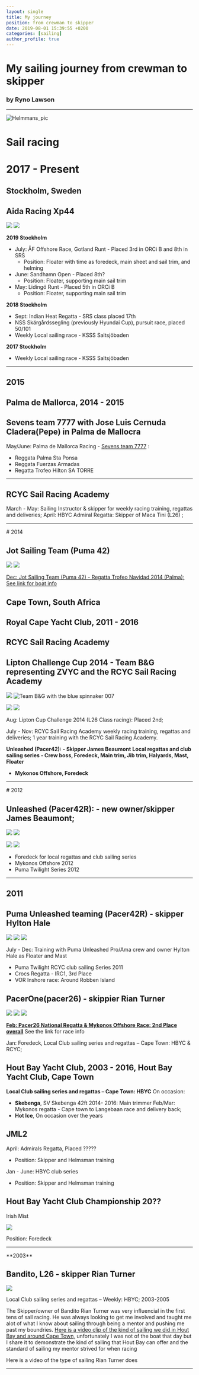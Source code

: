 ```yaml
---
layout: single
title: My journey
position: from crewman to skipper
date: 2019-08-01 15:39:55 +0200
categories: [sailing]
author_profile: true
---
```


<link rel="stylesheet" type="text/css" media="all" href="sailing_style.css"/>

# My sailing journey from crewman to skipper

### by Ryno Lawson

<hr>

<img id= "sailing_profile" src="https://paper-attachments.dropbox.com/s_81611B95A352103574F861C2B1C58E571586BF4599B305F1BA99682F7E9FC4C3_1562932730489_Yachtmaster2014.jpg" alt= "Helmmans_pic"/>

# Sail racing

<span id ="aida">

# 2017 - Present

## Stockholm, Sweden

## Aida Racing Xp44

![](https://paper-attachments.dropbox.com/s_81611B95A352103574F861C2B1C58E571586BF4599B305F1BA99682F7E9FC4C3_1562930118179_IMG-20190704-WA0007.jpg)
![](https://paper-attachments.dropbox.com/s_81611B95A352103574F861C2B1C58E571586BF4599B305F1BA99682F7E9FC4C3_1562930075708_IMG-20190703-WA0017.jpg)

**2019 Stockholm**

- July: ÅF Offshore Race, Gotland Runt - Placed 3rd in ORCi B and 8th in SRS
  - Position: Floater with time as foredeck, main sheet and sail trim, and helming
- June: Sandhamn Open - Placed 8th?
  - Position: Floater, supporting main sail trim
- May: Lidingö Runt - Placed 5th in ORCi B
  - Position: Floater, supporting main sail trim

**2018 Stockholm**

- Sept: Indian Heat Regatta - SRS class placed 17th
- NSS Skärgårdssegling (previously Hyundai Cup), pursuit race, placed 50/101
- Weekly Local sailing race - KSSS Saltsjöbaden

**2017 Stockholm**

- Weekly Local sailing race - KSSS Saltsjöbaden
  </span>

<hr>
<section id="2015">

# 2015

## Palma de Mallorca, 2014 - 2015

## Sevens team 7777 with Jose Luis Cernuda Cladera(Pepe) in Palma de Mallocra

May/June: Palma de Mallorca Racing - [Sevens team 7777](https://www.facebook.com/Sevensteam7777/) :

- Reggata Palma Sta Ponsa
- Reggata Fuerzas Armadas
- Regatta Trofeo Hilton SA TORRE

<hr>

## RCYC Sail Racing Academy

March - May: Sailing Instructor & skipper for weekly racing training, regattas and deliveries;
April: HBYC Admiral Regatta: Skipper of Maca Tini (L26) ;

</section>

<hr>

<section id="2014">
# 2014

## Jot Sailing Team (Puma 42)

![](https://paper-attachments.dropbox.com/s_81611B95A352103574F861C2B1C58E571586BF4599B305F1BA99682F7E9FC4C3_1562934078395_LG+Phone+Photos+2014+-+SwedenPalma+5064.jpg)
![](https://paper-attachments.dropbox.com/s_81611B95A352103574F861C2B1C58E571586BF4599B305F1BA99682F7E9FC4C3_1562934078418_LG+Phone+Photos+2014+-+SwedenPalma+5068.jpg)

[Dec: Jot Sailing Team (Puma 42) - Regatta Trofeo Navidad 2014 (Palma); See link for boat info](https://www.racing-yachts.com/puma-42-vision-yachts-288.html)

## Cape Town, South Africa

## Royal Cape Yacht Club, 2011 - 2016

## RCYC Sail Racing Academy

## Lipton Challenge Cup 2014 - Team B&G representing ZVYC and the RCYC Sail Racing Academy

![](https://paper-attachments.dropbox.com/s_81611B95A352103574F861C2B1C58E571586BF4599B305F1BA99682F7E9FC4C3_1562934424080_LG+Phone+Photos+2014+641.jpeg)
![Team B&G with the blue spinnaker 007](https://paper-attachments.dropbox.com/s_81611B95A352103574F861C2B1C58E571586BF4599B305F1BA99682F7E9FC4C3_1562934731280_IMG_0493.JPG)

![](https://paper-attachments.dropbox.com/s_81611B95A352103574F861C2B1C58E571586BF4599B305F1BA99682F7E9FC4C3_1562934218152_SAsailing_lipton_cover_page.jpg)
![](https://paper-attachments.dropbox.com/s_81611B95A352103574F861C2B1C58E571586BF4599B305F1BA99682F7E9FC4C3_1562934204954_IMG_9137.JPG)

Aug: Lipton Cup Challenge 2014 (L26 Class racing): Placed 2nd;

July - Nov: RCYC Sail Racing Academy weekly racing training, regattas and deliveries;
1 year training with the RCYC Sail Racing Academy.

**Unleashed (Pacer42): - Skipper James Beaumont**
**Local regattas and club sailing series - Crew boss, Foredeck, Main trim, Jib trim, Halyards, Mast, Floater**

- **Mykonos Offshore, Foredeck**
</section>

<hr>

<section id="2012">
# 2012

## Unleashed (Pacer42R): - new owner/skipper James Beaumont;

![](https://paper-attachments.dropbox.com/s_81611B95A352103574F861C2B1C58E571586BF4599B305F1BA99682F7E9FC4C3_1562937077487_1010.JPG)
![](https://paper-attachments.dropbox.com/s_81611B95A352103574F861C2B1C58E571586BF4599B305F1BA99682F7E9FC4C3_1562936864606_2013-10-15+16.54.05.jpg)

![](https://paper-attachments.dropbox.com/s_81611B95A352103574F861C2B1C58E571586BF4599B305F1BA99682F7E9FC4C3_1562936871724_2014-02-10+19.39.15.jpg)
![](https://paper-attachments.dropbox.com/s_81611B95A352103574F861C2B1C58E571586BF4599B305F1BA99682F7E9FC4C3_1562937084343_20140115_163159.jpg)

- Foredeck for local regattas and club sailing series
- Mykonos Offshore 2012
- Puma Twilight Series 2012
</section>
<hr>
<section id=2014>

# 2011

## Puma Unleashed teaming (Pacer42R) - skipper Hylton Hale

![](https://paper-attachments.dropbox.com/s_81611B95A352103574F861C2B1C58E571586BF4599B305F1BA99682F7E9FC4C3_1562936810607_3739716652_8d95e267c3_b.jpg)
![](https://paper-attachments.dropbox.com/s_81611B95A352103574F861C2B1C58E571586BF4599B305F1BA99682F7E9FC4C3_1562936803620_SpringC.JPG)
![](https://paper-attachments.dropbox.com/s_81611B95A352103574F861C2B1C58E571586BF4599B305F1BA99682F7E9FC4C3_1562936786619_785.JPG)

July - Dec: Training with Puma Unleashed Pro/Ama crew and owner Hylton Hale as Floater and Mast

- Puma Twilight RCYC club sailing Series 2011
- Crocs Regatta - IRC1, 3rd Place
- VOR Inshore race: Around Robben Island

## PacerOne(pacer26) - skippier Rian Turner

![](https://paper-attachments.dropbox.com/s_81611B95A352103574F861C2B1C58E571586BF4599B305F1BA99682F7E9FC4C3_1562935699406_190220111408.jpg)
![](https://paper-attachments.dropbox.com/s_81611B95A352103574F861C2B1C58E571586BF4599B305F1BA99682F7E9FC4C3_1562935699262_Myk2011AE.JPG)
![](https://paper-attachments.dropbox.com/s_81611B95A352103574F861C2B1C58E571586BF4599B305F1BA99682F7E9FC4C3_1562935699279_Myk2011AJ.JPG)

[**Feb: Pacer26 National Regatta & Mykonos Offshore Race: 2nd Place overall**](http://www.pacer27.co.za/archive/23_Feb_11.html) See the link for race info

Jan: Foredeck, Local Club sailing series and regattas – Cape Town: HBYC & RCYC;

## Hout Bay Yacht Club, 2003 - 2016, Hout Bay Yacht Club, Cape Town

**Local Club sailing series and regattas – Cape Town: HBYC**
On occasion:

- **Skebenga**, SV Skebenga 42ft
  2014- 2016: Main trimmer
  Feb/Mar: Mykonos regatta - Cape town to Langebaan race and delivery back;
- **Hot Ice**, On occasion over the years

## JML2

April: Admirals Regatta, Placed ?????

- Position: Skipper and Helmsman training

Jan - June: HBYC club series

- Position: Skipper and Helmsman training

## Hout Bay Yacht Club Championship 20??

Irish Mist

![](https://paper-attachments.dropbox.com/s_81611B95A352103574F861C2B1C58E571586BF4599B305F1BA99682F7E9FC4C3_1562944972265_2015+May+Cape+Town+796.jpg)

Position: Foredeck

</section>

<hr>

<section>
**2003**

## Bandito, L26 - skipper Rian Turner

![](https://paper-attachments.dropbox.com/s_81611B95A352103574F861C2B1C58E571586BF4599B305F1BA99682F7E9FC4C3_1562935514270_bandito3.jpg)

Local Club sailing series and regattas – Weekly: HBYC;
2003-2005

The Skipper/owner of Bandito Rian Turner was very influencial in the first tens of sail racing. He was always looking to get me involved and taught me alot of what I know about sailing through being a mentor and pushing me past my boundries. [Here is a video clip of the kind of sailing we did in Hout Bay and around Cape Town,](https://www.youtube.com/watch?v=f8RBM9R5HKM)
unfortunately I was not of the boat that day but I share it to demonstrate the kind of sailing that Hout Bay can offer and the standard of sailing my mentor strived for when racing

Here is a video of the type of sailing Rian Turner does

</section>

<hr>

<!--
<section>
**Old**

# Superyacht industry and Marine work

## 2015

## SY Seahawk 60m Perini Navi

![](https://paper-attachments.dropbox.com/s_81611B95A352103574F861C2B1C58E571586BF4599B305F1BA99682F7E9FC4C3_1562931147305_20150706_151223.jpg)
![](https://paper-attachments.dropbox.com/s_81611B95A352103574F861C2B1C58E571586BF4599B305F1BA99682F7E9FC4C3_1562930985265_201506+June+Spain+177.jpg)
![](https://paper-attachments.dropbox.com/s_81611B95A352103574F861C2B1C58E571586BF4599B305F1BA99682F7E9FC4C3_1562930977193_Seahawk.jpg)

**2015 – June/July SY Seahawk 60m: Temp work as deckhand for yard period and 2 charters. Tender driving, Deck cleaning and maintenance, engine room watch;**

**SY Saudade 60m**
June: Daywork
**SY Shiraz of London 25m**
May: Daywork

## SY Fidelis 56m Perini Navi

April: 2 weeks of daywork;

![](https://paper-attachments.dropbox.com/s_81611B95A352103574F861C2B1C58E571586BF4599B305F1BA99682F7E9FC4C3_1562931937347_2015+May+Cape+Town+261.jpg)
![](https://paper-attachments.dropbox.com/s_81611B95A352103574F861C2B1C58E571586BF4599B305F1BA99682F7E9FC4C3_1562931937781_2015+May+Cape+Town+263.jpg)

## 2013

## MY Ocean Adventure 2, 82ft Catamaran

Jan – Mar: Movingsushi’s research expedition East African Marine Transect covering 8000nM
Position: Deckhand, Tender driver and assisting divers; Research consultant

# Qualification and Training

\***\* Copies of certificates are available on request**

## 2018

Dec: **PADI Open Water Course,** Crystal Dives, Koh Tao, Thailand

## 2017

## KTHSS Dinghy Matching Racing Training

\*\*\*\*![C55 dinghy at Riddarfjärd](https://paper-attachments.dropbox.com/s_81611B95A352103574F861C2B1C58E571586BF4599B305F1BA99682F7E9FC4C3_1562930633416_image.png)

Sept - Oct: 5 weeks Matching Racing training with KTHSS and SSS on C55 dinghy's in Riddarfjärd from Kungsholmen.

## 2014

## Atlantic Yachting, Sailing School – SV Kontiki L34

Sept/Oct:

- RYA Yachtmasters Offshore Sail with Commercial Endorsement
- STCW with CSA
- RYA Powerboat Level 2
- RYA GMDSS SRC
- SAS Coastal Skippers

## 2012

---

July:

- SAMSA powerboat <9m Cat C
- SAMSA VHF

## 2003

---

**Yachtmaster Sailing Academy:**

- RYA Competent Crew and Day Skipper Theory

## 2002
</section>
-->

<!--
<ul>
  {% for sailing in site.sailing %}
    <li>
      <h2><a href="{{ post.url }}">{{ sailing.title }} - {{ sailing.position }}</a></h2>
      <p>{{ sailing.excerpt }}</p>
    </li>
  {% endfor %}
-->
